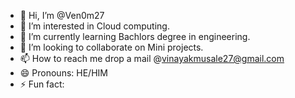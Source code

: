 - 👋 Hi, I’m @Ven0m27
- 👀 I’m interested in Cloud computing.
- 🌱 I’m currently learning Bachlors degree in engineering.
- 💞️ I’m looking to collaborate on Mini projects.
- 📫 How to reach me drop a mail @vinayakmusale27@gmail.com
- 😄 Pronouns: HE/HIM
- ⚡ Fun fact: 

<!---
Ven0m27/Ven0m27 is a ✨ special ✨ repository because its `README.md` (this file) appears on your GitHub profile.
You can click the Preview link to take a look at your changes.
--->
